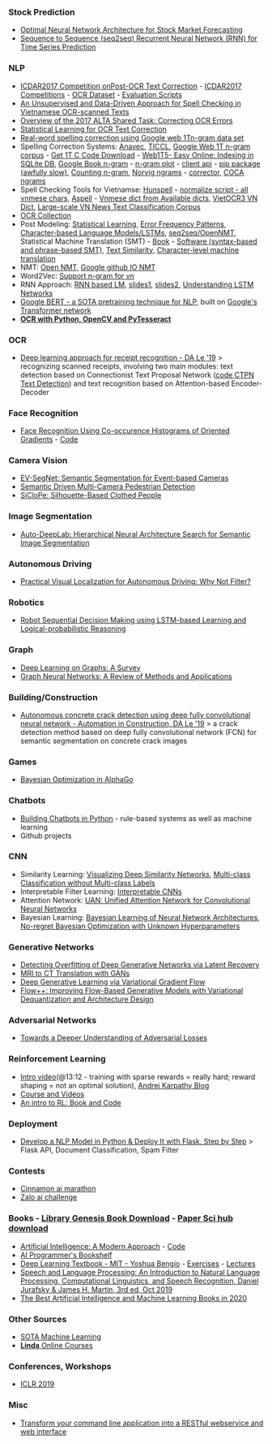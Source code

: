 ### Stock Prediction
- [Optimal Neural Network Architecture for Stock Market Forecasting](https://www.researchgate.net/profile/Sanjay_Singh7/publication/236164660_Optimal_Neural_Network_Architecture_for_Stock_Market_Forecasting/links/5516c0be0cf2f7d80a397964.pdf)
- [Sequence to Sequence (seq2seq) Recurrent Neural Network (RNN) for Time Series Prediction](https://github.com/guillaume-chevalier/seq2seq-signal-prediction)

### NLP
- [ICDAR2017 Competition onPost-OCR Text Correction](https://www.researchgate.net/publication/322780847_ICDAR2017_Competition_on_Post-OCR_Text_Correction) - [ICDAR2017 Competitions](http://u-pat.org/ICDAR2017/program_competitions.php) - [OCR Dataset](https://sites.google.com/view/icdar2017-postcorrectionocr/dataset) - [Evaluation Scripts](https://git.univ-lr.fr/gchiro01/icdar2017/tree/master)
- [An Unsupervised and Data-Driven Approach for Spell Checking in Vietnamese OCR-scanned Texts](http://www.aclweb.org/anthology/W12-0505)
- [Overview of the 2017 ALTA Shared Task: Correcting OCR Errors](http://aclweb.org/anthology/U17-1014)
- [Statistical Learning for OCR Text Correction](https://arxiv.org/pdf/1611.06950.pdf)
- [Real-word spelling correction using Google web 1Tn-gram data set](http://www.site.uottawa.ca/~diana/publications/ieee_nlpke_120)
- Spelling Correction Systems: [Anavec](https://github.com/proycon/anavec), [TICCL](https://github.com/martinreynaert/TICCL), [Google Web 1T n-gram corpus](https://catalog.ldc.upenn.edu/LDC2006T13) - [Get 1T C Code Download](http://get1t.sourceforge.net/) - [Web1T5-
Easy Online: Indexing in SQLite DB](http://www.stefan-evert.de/Software.html#Indexing_Google%27s_Web_1T_5-grams_database_with_Perl_and_SQLite), [Google Book n-gram](https://books.google.com/ngrams) - [n-gram plot](https://github.com/jonathanrjpereira/Ngram-Analytica) - [client api](https://gitlab.com/mtrenkmann/phrasefinder-client-python) - [pip package (awfully slow)](https://pypi.org/project/google-ngram-downloader/), [Counting n-gram](https://github.com/yohokuno/count-ngram), [Norvig ngrams](http://norvig.com/ngrams/) - [corrector](http://norvig.com/spell-correct.html), [COCA ngrams](https://www.ngrams.info/purchase.asp)
- Spell Checking Tools for Vietnamse: [Hunspell](https://github.com/1ec5/hunspell-vi) - [normalize script - all vnmese chars](https://github.com/1ec5/hunspell-vi/tree/master/tools), [Aspell](https://en.wikipedia.org/wiki/GNU_Aspell) - [Vnmese dict from Available dicts](http://aspell.net/), [VietOCR3 VN Dict](https://github.com/miendinh/VietnameseOCR), [Large-scale VN News Text Classification Corpus](https://github.com/duyvuleo/VNTC)
- [OCR Collection](https://github.com/kba/awesome-ocr)
- Post Modeling: [Statistical Learning](https://github.com/jie-mei/OCRrect), [Error Frequency Patterns](https://github.com/tung18tht/ICDAR-2017-Post-OCR-Correction), [Character-based Language Models/LSTMs](https://github.com/KBNLresearch/ochre), [seq2seq/OpenNMT](https://github.com/TurkuNLP/ocr-correction), Statistical Machine Translation (SMT) - [Book](http://www.statmt.org/book/) - [Software (syntax-based and phrase-based SMT)](http://www.statmt.org/), [Text Similarity](https://github.com/pritishyuvraj/SOC-PMI-Short-Text-Similarity-), [Character-level machine translation](https://github.com/clarinsi/csmtiser)
- NMT: [Open NMT](http://opennmt.net/), [Google github IO NMT](https://google.github.io/seq2seq/)
- Word2Vec: [Support n-gram for vn](https://github.com/cuongnguyen14/word2vecpython)
- RNN Approach: [RNN based LM](https://www.fit.vutbr.cz/research/groups/speech/publi/2010/mikolov_interspeech2010_IS100722.pdf), [slides1](https://www.researchgate.net/publication/221489926_Recurrent_neural_network_based_language_model), [slides2](https://www.cs.cmu.edu/~hiroakih/pdf/RNNLM_hiroakih.pdf), [Understanding LSTM Networks](http://colah.github.io/posts/2015-08-Understanding-LSTMs/)
- [Google BERT - a SOTA pretraining technique for NLP](https://venturebeat.com/2018/11/02/google-open-sources-bert-a-state-of-the-art-training-technique-for-natural-language-processing/?fbclid=IwAR1GZhdbk1vZNGYQkjnseJZGsOafuTDyh_5V4WFSrEvqZanTs6sELkaeQ4s), built on [Google's Transformer network](https://ai.googleblog.com/2017/08/transformer-novel-neural-network.html)
- [**OCR with Python, OpenCV and PyTesseract**](https://jaafarbenabderrazak-info.medium.com/ocr-with-tesseract-opencv-and-python-d2c4ec097866)

### OCR
- [Deep learning approach for receipt recognition - DA Le '19](https://deepai.org/publication/deep-learning-approach-for-receipt-recognition) > recognizing scanned receipts, involving two main modules: text
detection based on Connectionist Text Proposal Network ([code CTPN Text Detection](https://github.com/eragonruan/text-detectionctpn)) and text recognition based on Attention-based Encoder-Decoder

### Face Recognition
- [Face  Recognition  Using  Co-occurence  Histograms  of  Oriented Gradients](https://www.researchgate.net/publication/261466486_Face_recognition_using_Co-occurrence_Histograms_of_Oriented_Gradients) - [Code](https://sites.google.com/view/thanhtoando/software)

### Camera Vision
- [EV-SegNet: Semantic Segmentation for Event-based Cameras](https://arxiv.org/pdf/1811.12039v1.pdf)
- [Semantic Driven Multi-Camera Pedestrian Detection](https://deepai.org/publication/semantic-driven-multi-camera-pedestrian-detection)
- [SiCloPe: Silhouette-Based Clothed People](https://deepai.org/publication/siclope-silhouette-based-clothed-people)

### Image Segmentation
- [Auto-DeepLab: Hierarchical Neural Architecture Search for Semantic Image Segmentation](https://deepai.org/publication/auto-deeplab-hierarchical-neural-architecture-search-for-semantic-image-segmentation)

### Autonomous Driving
- [Practical Visual Localization for Autonomous Driving: Why Not Filter?](https://arxiv.org/pdf/1811.08063v1.pdf)

### Robotics
- [Robot Sequential Decision Making using LSTM-based Learning and Logical-probabilistic Reasoning](https://deepai.org/publication/robot-sequential-decision-making-using-lstm-based-learning-and-logical-probabilistic-reasoning)

### Graph
- [Deep Learning on Graphs: A Survey](https://deepai.org/publication/deep-learning-on-graphs-a-survey)
- [Graph Neural Networks: A Review of Methods and Applications](https://deepai.org/publication/graph-neural-networks-a-review-of-methods-and-applications)

### Building/Construction

- [Autonomous concrete crack detection using deep fully convolutional neural network - Automation in Construction, DA Le '19](https://www.sciencedirect.com/science/article/abs/pii/S0926580518306745) > a crack detection method based on deep fully convolutional network (FCN) for semantic segmentation on concrete crack images

### Games
- [Bayesian Optimization in AlphaGo](https://deepai.org/publication/bayesian-optimization-in-alphago)

### Chatbots
- [Building Chatbots in Python](https://www.datacamp.com) - rule-based systems as well as machine learning
- Github projects

### CNN
- Similarity Learning: [Visualizing Deep Similarity Networks](https://deepai.org/publication/visualizing-deep-similarity-networks), [Multi-class Classification without Multi-class Labels](https://deepai.org/publication/multi-class-classification-without-multi-class-labels)
- Interpretable Filter Learning: [Interpretable CNNs](https://deepai.org/publication/interpretable-cnns)
- Attention Network: [UAN: Unified Attention Network for Convolutional Neural Networks](https://deepai.org/publication/uan-unified-attention-network-for-convolutional-neural-networks)
- Bayesian Learning: [Bayesian Learning of Neural Network Architectures](https://deepai.org/publication/bayesian-learning-of-neural-network-architectures), [No-regret Bayesian Optimization with Unknown Hyperparameters](https://deepai.org/publication/no-regret-bayesian-optimization-with-unknown-hyperparameters)

### Generative Networks
- [Detecting Overfitting of Deep Generative Networks via Latent Recovery](https://deepai.org/publication/detecting-overfitting-of-deep-generative-networks-via-latent-recovery)
- [MRI to CT Translation with GANs](https://deepai.org/publication/mri-to-ct-translation-with-gans)
- [Deep Generative Learning via Variational Gradient Flow](https://deepai.org/publication/deep-generative-learning-via-variational-gradient-flow)
- [Flow++: Improving Flow-Based Generative Models with Variational Dequantization and Architecture Design](https://deepai.org/publication/flow-improving-flow-based-generative-models-with-variational-dequantization-and-architecture-design)

### Adversarial Networks
- [Towards a Deeper Understanding of Adversarial Losses](https://deepai.org/publication/towards-a-deeper-understanding-of-adversarial-losses)

### Reinforcement Learning
- [Intro video](https://www.youtube.com/watch?v=JgvyzIkgxF0)(@13:12 - training with sparse rewards = really hard; reward shaping = not an optimal solution), [Andrej Karpathy Blog](http://karpathy.github.io/2016/05/31/rl/)
- [Course and Videos](http://www0.cs.ucl.ac.uk/staff/d.silver/web/Teaching.html)
- [An intro to RL: Book and Code](http://www.incompleteideas.net/book/the-book-2nd.html)

### Deployment
- [Develop a NLP Model in Python & Deploy It with Flask, Step by Step](https://towardsdatascience.com/develop-a-nlp-model-in-python-deploy-it-with-flask-step-by-step-744f3bdd7776) > Flask API, Document Classification, Spam Filter

### Contests
- [Cinnamon ai marathon](https://www.cinnamonailabs.com/cinnamon-ai-marathon)
- [Zalo ai challenge](https://challenge.zalo.ai/)

### Books - [Library Genesis Book Download](http://gen.lib.rus.ec/) - [Paper Sci hub download](https://sci-hub.tw/)
- [Artificial Intelligence: A Modern Approach](http://aima.cs.berkeley.edu/index.html) - [Code](https://github.com/aimacode)
- [AI Programmer's Bookshelf](http://alumni.media.mit.edu/~jorkin/aibooks.html)
- [Deep Learning Textbook - MIT - Yoshua Bengio](http://www.deeplearningbook.org/) - [Exercises](http://www.deeplearningbook.org/exercises.html) - [Lectures](http://www.deeplearningbook.org/lecture_slides.html)
- [Speech and Language Processing: An Introduction to Natural Language Processing, Computational Linguistics, and Speech Recognition, Daniel Jurafsky & James H. Martin, 3rd ed, Oct 2019](https://web.stanford.edu/~jurafsky/slp3/)
- [The Best Artificial Intelligence and Machine Learning Books in 2020](https://medium.com/ai%C2%B3-theory-practice-business/the-best-artificial-intelligence-and-machine-learning-books-in-2020-116bb219556b)

### Other Sources
- [SOTA Machine Learning](https://paperswithcode.com/sota)
- [**Linda** Online Courses](www.lynda.com)

### Conferences, Workshops
- [ICLR 2019](https://huyenchip.com/2019/05/12/top-8-trends-from-iclr-2019.html)

### Misc
- [Transform your command line application into a RESTful webservice and web interface](http://proycon.github.io/clam/)
